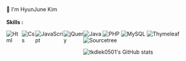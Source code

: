 👋 I'm HyunJune Kim<br><br>
<b>Skills :</b><br>

<div style="display:flex">
  <img alt="Html" src ="https://img.shields.io/badge/HTML-E34F26?&style=for-the-badge&logo=HTML5&logoColor=white"/>
  <img alt="Css" src ="https://img.shields.io/badge/CSS-1572B6?&style=for-the-badge&logo=CSS5&logoColor=white"/>
  <img alt="JavaScript" src ="https://img.shields.io/badge/JavaScript-F7DF1E?&style=for-the-badge&logo=JavaScript&logoColor=white"/>
  <img alt="jQuery" src ="https://img.shields.io/badge/jQuery-0769AD?&style=for-the-badge&logo=jQuery&logoColor=white"/>
<div>
  
<div>
  <img alt="Java" src ="https://img.shields.io/badge/Java-007396?&style=for-the-badge&logo=Java&logoColor=white"/>
  <img alt="PHP" src ="https://img.shields.io/badge/PHP-777BB4?&style=for-the-badge&logo=PHP&logoColor=white"/>
  <img alt="MySQL" src ="https://img.shields.io/badge/MySQL-4479A1?&style=for-the-badge&logo=MySQL&logoColor=white"/>
  <img alt="Thymeleaf" src ="https://img.shields.io/badge/Thymeleaf-005F0F?&style=for-the-badge&logo=Thymeleaf&logoColor=white"/>
  <img alt="Sourcetree" src ="https://img.shields.io/badge/Sourcetree-0052CC?&style=for-the-badge&logo=Sourcetree&logoColor=white"/>
  
</div>

<!-- ![trophy](https://github-profile-trophy.vercel.app/?username=tkdlek0501) -->

![tkdlek0501's GitHub stats](https://github-readme-stats.vercel.app/api?username=tkdlek0501&show_icons=true&theme=highcontrast)
  
<!-- [![tkdlek0501's github stats](https://github-readme-stats.vercel.app/api/top-langs/?username=tkdlek0501&show_icons=true&hide_border=true&title_color=004386&icon_color=004386&layout=compact)](https://github.com/tkdlek0501) -->

